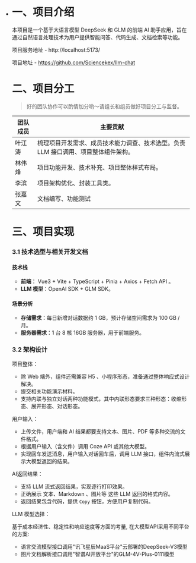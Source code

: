 - # 一、项目介绍

  本项目是一个基于大语言模型 DeepSeek 和 GLM 的前端 AI 助手应用，旨在通过自然语言处理技术为用户提供智能问答、代码生成、文档检索等功能。

  项目服务地址 - http://localhost:5173/

  项目地址 - https://github.com/Sciencekex/llm-chat

  # 二、项目分工

  > 好的团队协作可以酌情加分哟～请组长和组员做好项目分工与监督。

  | **团队成员** | **主要贡献**                                                 |
  | ------------ | ------------------------------------------------------------ |
  | 叶江涛       | 梳理项目开发需求、成员技术能力调查、技术选型。负责 LLM 接口调用、项目整体组件架构。 |
  | 林伟烽       | 项目功能开发、技术补充、项目整体样式布局。                   |
  | 李滨         | 项目架构优化、封装工具类。                                   |
  | 张嘉文       | 文档编写、功能测试                                           |

  # 三、项目实现

  ### 3.1 技术选型与相关开发文档

  #### 技术栈

  - **前端**：  Vue3 + Vite + TypeScript + Pinia +  Axios + Fetch API  。
  - **LLM 模型**：OpenAI SDK + GLM SDK。

  #### 场景分析

  - **存储需求**：每日新增对话数据约 1 GB，预计存储空间需求为 100 GB / 月。
  - **服务器需求**：1 台 8 核 16GB 服务器，用于前端服务。

  ### 3.2 架构设计

  项目整体：

  - 除 Web 端外，组件还需兼容 H5 、小程序形态，准备通过整体响应式设计解决。
  - 提交相关功能演示材料。
  - 支持内联与独立对话两种功能模式，其中内联形态要求三种形态：收缩形态、展开形态、对话形态。

  用户输入：

  - 上传文件，用户端和 AI 结果都要支持文本、图片、PDF 等多种交流的文件格式。
  - 根据用户输入（含文件）调用 Coze API 或其他大模型。
  - 实现回车发送消息，用户输入对话回车后，调用 LLM 接口，组件内流式展示大模型返回的结果。

  AI返回结果：

  - 支持 LLM 流式返回结果，实现逐行打印效果。
  - 正确展示 文本、Markdown 、图片等 这些 LLM 返回的格式内容。
  - 返回结果包含代码，提供 `Copy` 按钮，方便用户复制代码。

  LLM 模型选择：

  基于成本经济性、稳定性和响应速度等方面的考量, 在大模型API采用不同平台的方案:

  - 语言交流模型接口调用"讯飞星辰MaaS平台"云部署的DeepSeek-V3模型
  - 图片文档解析接口调用"智谱AI开放平台"的GLM-4V-Plus-0111模型